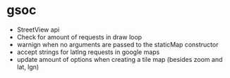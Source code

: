 # gsoc


- StreetView api
- Check for amount of requests in draw loop
- warnign when no arguments are passed to the staticMap constructor
- accept strings for latlng requests in google maps
- update amount of options when creating a tile map (besides zoom and lat, lgn)
